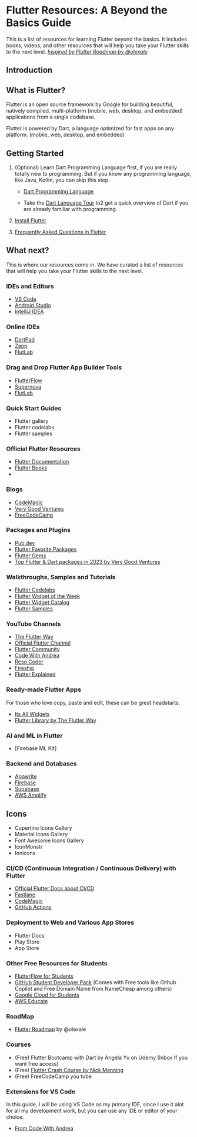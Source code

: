 # Flutter Resources: A Beyond the Basics Guide

This is a list of resources for learning Flutter beyond the basics. It includes books, videos, and other resources that will help you take your Flutter skills to the next level. _[Inspired by Flutter Roadmap by @olexale](https://github.com/capps096github/flutter_roadmap)_

## Introduction

## What is Flutter?

Flutter is an open source framework by Google for building beautiful, natively compiled, multi-platform (mobile, web, desktop, and embedded) applications from a single codebase.

Flutter is powered by Dart, a language optimized for fast apps on any platform.
(mobile, web, desktop, and embedded)

## Getting Started

1. (Optional) Learn Dart Programming Language first, if you are really totally new to programming. But if you know any programming language, like Java, Kotlin, you can skip this step.

    - [Dart Programming Language](https://dart.dev/guides)

    - Take the [Dart Language Tour](https://dart.dev/language) to2 get a quick overview of Dart if you are already familiar with programming.

2. [Install Flutter](https://docs.flutter.dev/get-started/install)
3. [Frequently Asked Questions in Flutter](https://docs.flutter.dev/resources/faq)

## What next?

This is where our resources come in. We have curated a list of resources that will help you take your Flutter skills to the next level.

### IDEs and Editors

- [VS Code](https://code.visualstudio.com/)
- [Android Studio](https://developer.android.com/studio)
- [IntelliJ IDEA](https://www.jetbrains.com/idea/)

### Online IDEs

- [DartPad](https://dartpad.dev/)
- [Zapp](https://zapp.run/)
- [FlutLab](https://flutlab.io/)

### Drag and Drop Flutter App Builder Tools

- [FlutterFlow](https://flutterflow.io/)
- [Supernova](https://supernova.io/)
- [FlutLab](https://flutlab.io/)

### Quick Start Guides

- Flutter gallery
- Flutter codelabs
- Flutter samples

### Official Flutter Resources

- [Flutter Documentation](https://flutter.dev/docs)
- [Flutter Books](https://docs.flutter.dev/resources/books)
-

### Blogs

- [CodeMagic](https://blog.codemagic.io/tags/flutter/)
- [Very Good Ventures](https://verygood.ventures/tags/flutter)
- [FreeCodeCamp]()

### Packages and Plugins

- [Pub.dev](https://pub.dev/)
- [Flutter Favorite Packages](https://pub.dev/packages?q=is%3Aflutter-favorite&sort=like)
- [Flutter Gems](https://fluttergems.dev/)
- [Top Flutter & Dart packages in 2023 by Very Good Ventures](https://verygood.ventures/blog/top-flutter-dart-packages)

### Walkthroughs, Samples and Tutorials

- [Flutter Codelabs](https://docs.flutter.dev/codelabs)
- [Flutter Widget of the Week](https://www.youtube.com/playlist?list=PLjxrf2q8roU1quF6ny8oFHJ2gBdrYN_AK)
- [Flutter Widget Catalog](https://docs.flutter.dev/ui/widgets)
- [Flutter Samples](https://docs.flutter.dev/cookbook)

### YouTube Channels

- [The Flutter Way](https://www.youtube.com/c/TheFlutterWay)
- [Official Flutter Channel](https://www.youtube.com/c/FlutterDev)
- [Flutter Community](https://www.youtube.com/c/FlutterCommunity)
- [Code With Andrea](https://www.youtube.com/c/CodeWithAndrea)
- [Reso Coder](https://www.youtube.com/c/ResoCoder)
- [Fireship](https://www.youtube.com/c/AngularFirebase)
- [Flutter Explained](https://www.youtube.com/c/FlutterExplained)

### Ready-made Flutter Apps

For those who love copy, paste and edit, these can be great headstarts.

- [Its All Widgets](https://itsallwidgets.com/)
- [Flutter Library by The Flutter Way](https://www.flutterlibrary.com/)

### AI and ML in Flutter

- [Firebase ML Kit]

### Backend and Databases

- [Appwrite](https://appwrite.io/docs/quick-starts/flutter)
- [Firebase](https://firebase.google.com/docs/flutter/setup?platform=android#available-plugins)
- [Supabase](https://supabase.com/docs/guides/getting-started/quickstarts/flutter)
- [AWS Amplify](https://docs.amplify.aws/flutter/start/getting-started/introduction/)

## Icons

- Cupertino Icons Gallery
- Material Icons Gallery
- Font Awesome Icons Gallery
- IconMonstr
- Ionicons

### CI/CD (Continuous Integration / Continuous Delivery) with Flutter

- [Official Flutter Docs about CI/CD](https://docs.flutter.dev/deployment/cd)
- [Fastlane](https://docs.fastlane.tools/)
- [CodeMagic](https://flutterci.com/)
- [GitHub Actions](https://github.com/features/actions)

### Deployment to Web and Various App Stores

- Flutter Docs
- Play Store
- App Store

### Other Free Resources for Students

- [FlutterFlow for Students](https://flutterflow.io/student-pricing)
- [GitHub Student Developer Pack](https://education.github.com/pack) (Comes with Free tools like Github Copilot and Free Domain Name from NameCheap among others)
- [Google Cloud for Students](https://cloud.google.com/edu)
- [AWS Educate](https://aws.amazon.com/education/awseducate/)

### RoadMap

- [Flutter Roadmap](https://github.com/capps096github/flutter_roadmap) by @olexale

### Courses

- (Free) Flutter Bootcamp with Dart by Angela Yu on Udemy (Inbox If you want free access)
- (Free) [Flutter Crash Course by Nick Manning](https://fluttercrashcourse.seenickcode.com/)
- (Free) FreeCodeCamp you tube

### Extensions for VS Code

In this guide, I will be using VS Code as my primary IDE, since I use it alot for all my development work, but you can use any IDE or editor of your choice.

- [From Code With Andrea](https://codewithandrea.com/articles/vscode-shortcuts-extensions-settings-flutter-development/#vscode-extensions-for-flutter-development)
